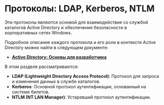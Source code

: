 # Протоколы: LDAP, Kerberos, NTLM

Эти протоколы являются основой для взаимодействия со службой каталогов Active Directory и обеспечения безопасности в корпоративных сетях Windows.

Подробное описание каждого протокола и его роли в контексте Active Directory можно найти в следующем документе:

- **[Active Directory: Основы для разработчика](./active-directory.md#3-протоколы-взаимодействия-с-ad)**

В этом разделе рассматриваются:
- **LDAP (Lightweight Directory Access Protocol)**: Протокол для запроса и изменения данных в службе каталогов.
- **Kerberos**: Основной протокол аутентификации, основанный на системе билетов.
- **NTLM (NT LAN Manager)**: Устаревший протокол аутентификации. 